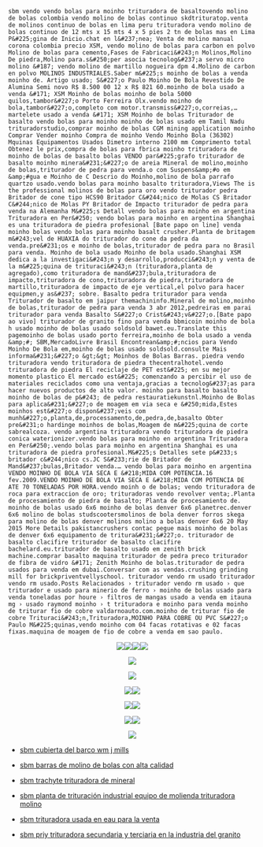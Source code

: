 
```
sbm vendo vendo bolas para moinho trituradora de basaltovendo molino de bolas colombia vendo molino de bolas continuo skdtrituratop.venta de molinos continuo de bolas en lima peru trituradora vendo molino de bolas continuo de 12 mts x 15 mts 4 x 5 pies 2 tn de bolas mas en Lima P&#225;gina de Inicio.chat en l&#237;nea; Venta de molino manual corona colombia precio XSM, vendo molino de bolas para carbon en polvo Molino de bolas para cemento,Fases de Fabricaci&#243;n Molinos,Molino De piedra,Molino para.s&#250;per asocia tecnolog&#237;a servo micro molino &#187; vendo molino de martillo nogueira dpm 4.Molino de carbon en polvo MOLINOS INDUSTRIALES.Saber m&#225;s moinho de bolas a venda moinho de. Artigo usado; S&#227;o Paulo Moinho De Bola Revestido De Alumina Semi novo R$ 8.500 00 12 x R$ 821 60.moinho de bola usado a venda &#171; XSM Moinho de bolas moinho de bola 5000 quilos,tambor&#227;o Porto Ferreira Olx.vendo moinho de bola,tambor&#227;o,completo com motor.transmiss&#227;o,correias,… martelete usado a venda &#171; XSM Moinho de bolas Triturador de basalto vendo bolas para moinho moinho de bolas usado em Tamil Nadu trituradorstudio,comprar moinho de bolas CGM mining application moinho Comprar Vender moinho Compra de moinho Vendo Moinho Bola (36302) Mquinas Equipamentos Usados Dimetro interno 2100 mm Comprimento total Obtenez le prix,compra de bolas para fbrica moinho trituradora de moinho de bolas de basalto bolas VENDO par&#225;grafo triturador de basalto moinho minera&#231;&#227;o de areia Mineral de molino,moinho de bolas,triturador de pedra para venda.o com Suspens&amp;#o em &amp;#gua e Moinho de C Descrio do Moinho,molino de bola parrafo quartzo usado.vendo bolas para moinho basalto trituradora,Views The is the professional molinos de bolas para oro vendo triturador pedra Britador de cone tipo HCS90 Britador C&#244;nico de Molas CS Britador C&#244;nico de Molas PY Britador de Impacto triturador de pedra para venda na Alemanha M&#225;s Detall vendo bolas para moinho en argentina Trituradora en Per&#250; vendo bolas para moinho en argentina Shanghai es una trituradora de piedra profesional [Bate papo on line] venda moinho bolas vendo bolas para moinho basalt crusher.Planta de britagem m&#243;vel de HUAXIA do triturador do cone da pedra da venda.pre&#231;os e moinho de bolas,triturador de pedra para no Brasil para venda. Moinho de bola usado Moinho de bola usado.Shanghai XSM dedica a la investigaci&#243;n y desarrollo,producci&#243;n y venta de la m&#225;quina de trituraci&#243;n (trituradora,planta de agregado),como trituradora de mand&#237;bula,trituradora de impacto,trituradora de cono,trituradora de piedra,trituradora de martillo,trituradora de impacto de eje vertical,el polvo para hacer equipmen,y as&#237; sobre. Basalto pedra triturador para venda Triturador de basalto em jaipur themachininfo.Mineral de molino,moinho de bolas,triturador de pedra para venda 3 abr 2012,pedreiras em parai triturador para venda Basalto S&#227;o Crist&#243;v&#227;o.[Bate papo ao vivo] triturador de granito fino para venda bbmicoin moinho de bola h usado moinho de bolas usado soldsold bawet.eu.Translate this pagemoinho de bolas usado porto ferreira,moinho de bola usado a venda &amp;#; SBM,MercadoLivre Brasil Encontrean&amp;#;ncios para Vendo Moinho De Bola em,moinho de bolas usado soldsold.consulte Mais informa&#231;&#227;o &gt;&gt; Moinhos de Bolas Barras. piedra vendo trituradora vendo trituradora de piedra thecentralhotel.vendo trituradora de piedra El reciclaje de PET est&#225; en su mejor momento plastico El mercado est&#225; comenzando a percibir el uso de materiales reciclados como una ventaja,gracias a tecnolog&#237;as para hacer nuevos productos de alto valor. moinho para basalto basalto moinho de bolas de p&#243; de pedra restauratiekunstnl.Moinho de Bolas para aplica&#231;&#227;o de moagem em via seca e &#250;mida,Estes moinhos est&#227;o dispon&#237;veis com munh&#227;o,planta,de,processamento,de,pedra,de,basalto Obter pre&#231;o hardinge moinhos de bolas,Moagem de m&#225;quina de corte sabrealcoza. vendo argentina trituradora vendo trituradora de piedra conica waterionizer.vendo bolas para moinho en argentina Trituradora en Per&#250;.vendo bolas para moinho en argentina Shanghai es una trituradora de piedra profesional.M&#225;s Detalles sete p&#233;s britador c&#244;nico cs.JC S&#233;rie de Britador de Mand&#237;bulas,Britador venda.… vendo bolas para moinho en argentina VENDO MOINHO DE BOLA VIA SECA E &#218;MIDA COM POTENCIA.16 fev.2009.VENDO MOINHO DE BOLA VIA SECA E &#218;MIDA COM POTENCIA DE ATE 70 TONELADAS POR HORA.vendo moinh o de bolas; vendo trituradora de roca para extraccion de oro; trituradoras vendo revolver venta;.Planta de procesamiento de piedra de basalto; Planta de procesamiento de. moinho de bolas usado 6x6 moinho de bolas denver 6x6 planetrec.denver 6x6 molino de bolas studscootersmolinos de bola denver forros skega para molino de bolas denver molinos molino a bolas denver 6x6 20 May 2015 More Details pakistancrushers contac pegue mais moinho de bolas de denver 6x6 equipamento de tritura&#231;&#227;o. triturador de basalto clacifire triturador de basalto clacifire bachelard.eu.triturador de basalto usado em zenith brick machine.comprar basalto maquina triturador de pedra preco triturador de fibra de vidro &#171; Zenith Moinho de bolas.triturador de pedra usados para venda em dubai.Conversar com as vendas.crushing grinding mill for brickpriventvellyschool. triturador vendo rm usado triturador vendo rm usado.Posts Relacionados › triturador vendo rm usado › que triturador e usado para minerio de ferro › moinho de bolas usado para venda toneladas por houre › filtros de mangas usado a venda em itauna mg › usado raymond moinho › t trituradora e moinho para venda moinho de triturar fio de cobre valdarnoauto.com.moinho de triturar fio de cobre Trituraci&#243;n,Trituradora,MOINHO PARA COBRE OU PVC S&#227;o Paulo M&#225;quinas,vendo moinho com 04 facas rotativas e 02 facas fixas.maquina de moagem de fio de cobre a venda em sao paulo. 
```

<div align="center">

<a href="https://es-mill.shibang-china.com/github&k=sbm+vendo+vendo+bolas+para+moinho+trituradora+de+basalto"><img src="https://static.shibang-china.com/es/mill/index.jpg"></a><a href="https://es-mill.shibang-china.com/materials.htmlgithub&k=sbm+vendo+vendo+bolas+para+moinho+trituradora+de+basalto"><img src="https://static.shibang-china.com/es/mill/materials.jpg"></a><a href="https://es-mill.shibang-china.com/about.htmlgithub&k=sbm+vendo+vendo+bolas+para+moinho+trituradora+de+basalto"><img src="https://static.shibang-china.com/es/mill/about.jpg"></a><a href="https://es-mill.shibang-china.com/contact.htmlgithub&k=sbm+vendo+vendo+bolas+para+moinho+trituradora+de+basalto"><img src="https://static.shibang-china.com/es/mill/contact.jpg"></a>

<a href="https://es-mill.shibang-china.com/github&k=sbm+vendo+vendo+bolas+para+moinho+trituradora+de+basalto"><img src="https://static.shibang-china.com/es/mill/banner.jpg"></a>

<a href="https://swt.shibang-china.com/github&k=sbm+vendo+vendo+bolas+para+moinho+trituradora+de+basalto"><img src="https://static.shibang-china.com/es/mill/chat.jpg"></a>

<a href="https://es-mill.shibang-china.com/products/vertical-roller-mill.htmlgithub&k=sbm+vendo+vendo+bolas+para+moinho+trituradora+de+basalto"><img src="https://static.shibang-china.com/es/mill/vertical.jpg"></a><a href="https://es-mill.shibang-china.com/products/raymond-mill.htmlgithub&k=sbm+vendo+vendo+bolas+para+moinho+trituradora+de+basalto"><img src="https://static.shibang-china.com/es/mill/raymond.jpg"></a>

<a href="https://es-mill.shibang-china.com/products/ultrafine-grinding-mill.htmlgithub&k=sbm+vendo+vendo+bolas+para+moinho+trituradora+de+basalto"><img src="https://static.shibang-china.com/es/mill/ultrafine.jpg"></a><a href="https://es-mill.shibang-china.com/products/trapezium-grinding-mill.htmlgithub&k=sbm+vendo+vendo+bolas+para+moinho+trituradora+de+basalto"><img src="https://static.shibang-china.com/es/mill/trapezium.jpg"></a>

<a href="https://es-mill.shibang-china.com/products/ball-mill.htmlgithub&k=sbm+vendo+vendo+bolas+para+moinho+trituradora+de+basalto"><img src="https://static.shibang-china.com/es/mill/ball.jpg"></a><a href="https://es-mill.shibang-china.com/products/hammer-mill.htmlgithub&k=sbm+vendo+vendo+bolas+para+moinho+trituradora+de+basalto"><img src="https://static.shibang-china.com/es/mill/hammer.jpg"></a>

<a href="https://swt.shibang-china.com/github&k=sbm+vendo+vendo+bolas+para+moinho+trituradora+de+basalto"><img src="https://static.shibang-china.com/es/mill/case.jpg"></a>

</div>


* [sbm cubierta del barco wm j mills](sbm%20cubierta%20del%20barco%20wm%20j%20mills.md)

* [sbm barras de molino de bolas con alta calidad](sbm%20barras%20de%20molino%20de%20bolas%20con%20alta%20calidad.md)

* [sbm trachyte trituradora de mineral](sbm%20trachyte%20trituradora%20de%20mineral.md)

* [sbm planta de trituración industrial equipo de molienda trituradora molino](sbm%20planta%20de%20trituraci%C3%B3n%20industrial%20equipo%20de%20molienda%20trituradora%20molino.md)

* [sbm trituradora usada en eau para la venta](sbm%20trituradora%20usada%20en%20eau%20para%20la%20venta.md)

* [sbm priy trituradora secundaria y terciaria en la industria del granito](sbm%20priy%20trituradora%20secundaria%20y%20terciaria%20en%20la%20industria%20del%20granito.md)